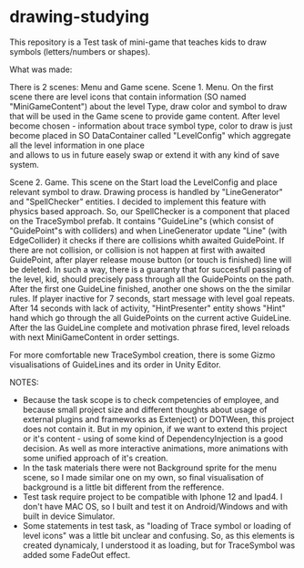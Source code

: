# drawing-studying

This repository is a Test task of mini-game that teaches kids to draw symbols (letters/numbers or shapes).

What was made:

There is 2 scenes: Menu and Game scene.
Scene 1. Menu.
On the first scene there are level icons that contain information (SO named "MiniGameContent") about the level Type, draw color and symbol to draw that will be used in the Game scene to provide game content. 
After level become chosen - information about trace symbol type, color to draw is just become placed in SO DataContainer called "LevelConfig" which aggregate all the level information in one place   
and  allows to us in future easely swap or extend it with any kind of save system. 

Scene 2. Game.
This scene on the Start load the LevelConfig and place relevant symbol to draw. Drawing process is handled by "LineGenerator" and "SpellChecker" entities. I decided to implement this feature with physics based approach.
So, our SpellChecker is a component that placed on the TraceSymbol prefab. It contains "GuideLine"s (which consist of "GuidePoint"s with colliders) and when LineGenerator update "Line" (with EdgeCollider) it checks if there are collisions whith awaited GuidePoint.
If there are not collision, or collision is not happen at first with awaited GuidePoint, after player release mouse button (or touch is finished) line will be deleted. 
In such a way, there is a guaranty that for succesfull passing of the level, kid, should precisely pass through all the GuidePoints on the path.
After the first one GuideLine finished, another one shows on the the similar rules. If player inactive for 7 seconds, start message with level goal repeats. After 14 seconds with lack of activity, "HintPresenter" entity shows "Hint" hand which go through the all GuidePoints on the current active GuideLine.
After the las GuideLine complete and motivation phrase fired, level reloads with next MiniGameContent in order settings.

For more comfortable new TraceSymbol creation, there is some Gizmo visualisations of GuideLines and its order in Unity Editor.

NOTES:
- Because the task scope is to check competencies of employee, and because small project size and different thoughts about usage of external plugins and frameworks as Extenject) or DOTWeen, this project does not contain it.
But in my opinion, if we want to extend this project or it's content - using of some kind of DependencyInjection is a good decision. As well as more interactive animations, more animations with some unified approach of it's creation.
- In the task materials there were not Background sprite for the menu scene, so I made similar one on my own, so final visualisation of background is a little bit different from the refference.
- Test task require project to be compatible with Iphone 12 and Ipad4. I don't have MAC OS, so I built and test it on Android/Windows and with built in device Simulator.
- Some statements in test task, as "loading of Trace symbol or loading of level icons" was a little bit unclear and confusing. So, as this elements is created dynamicaly, I understood it as loading, but for TraceSymbol was added some FadeOut effect.
